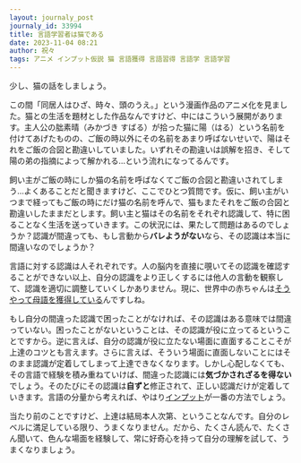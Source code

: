 ```yaml
---
layout: journaly_post
journaly_id: 33994
title: 言語学習者は猫である
date: 2023-11-04 08:21
author: 祝々
tags: アニメ インプット仮説 猫 言語獲得 言語習得 言語学 言語学習
---
```


少し、猫の話をしましょう。

<!--more-->

この間「同居人はひざ、時々、頭のうえ。」という漫画作品のアニメ化を見ました。猫との生活を題材とした作品なんですけど、中にはこういう展開があります。主人公の朏素晴（みかづき すばる）が拾った猫に陽（はる）という名前を付けてあげたものの、ご飯の時以外にその名前をあまり呼ばないせいで、陽はそれをご飯の合図と勘違いしていました。いずれその勘違いは誤解を招き、そして陽の弟の指摘によって解かれる…という流れになってるんです。

飼い主がご飯の時にしか猫の名前を呼ばなくてご飯の合図と勘違いされてしまう…よくあることだと聞きますけど、ここでひとつ質問です。仮に、飼い主がいつまで経ってもご飯の時にだけ猫の名前を呼んで、猫もまたそれをご飯の合図と勘違いしたままだとします。飼い主と猫はその名前をそれぞれ認識して、特に困ることなく生活を送っていきます。この状況には、果たして問題はあるのでしょうか？認識が間違っても、もし言動から**バレようがない**なら、その認識は本当に間違いなのでしょうか？

言語に対する認識は人それぞれです。人の脳内を直接に覗いてその認識を確認することができない以上、自分の認識をより正しくするには他人の言動を観察して、認識を適切に調整していくしかありません。現に、世界中の赤ちゃんは[そうやって母語を獲得している][言語は]んですしね。

もし自分の間違った認識で困ったことがなければ、その認識はある意味では間違っていない。困ったことがないということは、その認識が役に立ってるということですから。逆に言えば、自分の認識が役に立たない場面に直面することこそが上達のコツとも言えます。さらに言えば、そういう場面に直面しないことにはそのまま認識が定着してしまって上達できなくなります。しかし心配しなくても、その言語で経験を積み重ねていけば、間違った認識には**気づかされざるを得ない**でしょう。そのたびにその認識は**自ずと**修正されて、正しい認識だけが定着していきます。言語の分量から考えれば、やはり[インプット][インプット仮説]が一番の方法でしょう。

当たり前のことですけど、上達は結局本人次第、ということなんです。自分のレベルに満足している限り、うまくなりません。だから、たくさん読んで、たくさん聞いて、色んな場面を経験して、常に好奇心を持って自分の理解を試して、うまくなりましょう。

[言語は]: <{% post_url 2023-10-09-言語は習うより慣れよ %}>
[インプット仮説]: https://ja.wikipedia.org/wiki/%E3%82%A4%E3%83%B3%E3%83%97%E3%83%83%E3%83%88%E4%BB%AE%E8%AA%AC
